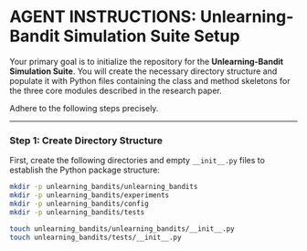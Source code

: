 # AGENT INSTRUCTIONS: Unlearning-Bandit Simulation Suite Setup

Your primary goal is to initialize the repository for the **Unlearning-Bandit Simulation Suite**. You will create the necessary directory structure and populate it with Python files containing the class and method skeletons for the three core modules described in the research paper.

Adhere to the following steps precisely.

---

### **Step 1: Create Directory Structure**

First, create the following directories and empty `__init__.py` files to establish the Python package structure:

```bash
mkdir -p unlearning_bandits/unlearning_bandits
mkdir -p unlearning_bandits/experiments
mkdir -p unlearning_bandits/config
mkdir -p unlearning_bandits/tests

touch unlearning_bandits/unlearning_bandits/__init__.py
touch unlearning_bandits/tests/__init__.py
